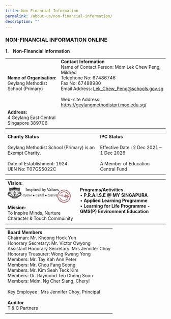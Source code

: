 ```yaml
---
title: Non Financial Information
permalink: /about-us/non-financial-information/
description: ""
---
```

### NON-FINANCIAL INFORMATION ONLINE

**1.&nbsp;&nbsp;&nbsp;&nbsp;Non-Financial Information**

|  | | 
| -------- | -------- | 
| **Name of Organisation:** <br> Geylang Methodist School (Primary) | **Contact Information** <br> Name of Contact Person: Mdm Lek Chew Peng, Mildred <br> Telephone No: 67486746 <br> Fax No: 67488980 <br> Email Address: Lek_Chew_Peng@schools.gov.sg <br> <br> Web-site Address: https://geylangmethodistpri.moe.edu.sg/ | 
| **Address:** <br> 4 Geylang East Central <br> Singapore 389706 | | 
| | | 

| | |
| -------- | -------- | 
| **Charity Status** <br><br> Geylang Methodist School (Primary) is an Exempt Charity. <br><br> Date of Establishment: 1924 <br> UEN No: T07GS5022C  | **IPC Status** <br><br> Effective Date : 2 Dec 2021 – 1 Dec 2026 <br><br> A Member of Education Central Fund | 
| | |

| | |
| -------- | -------- | 
| **Vision:** <img src="/images/Sch%20Vision.jpg" style="width:200px;"> <br>  **Mission:**<br> To Inspire Minds,&nbsp;Nurture Character &amp; Touch Commuinity| **Programs/Activities** <br> • **P.R.A.I.S.E @ MY&nbsp;SINGAPURA**<br> • **Applied Learning Programme** <br> • **Learning for Life Programme - GMS(P) Environment Education** | 
| | |

| | 
| -------- | 
| **Board Members** <br> Chairman:&nbsp;Mr. Khoong Hock Yun <br> Honorary Secretary: Mr. Victor Owyong <br> Assistant Honorary Secretary: Mrs Jennifer Choy <br> Honorary Treasurer: Wong Kwang Yong <br> Members: Mr. Tay Kah Ann Peter <br> Members: Mr. Chou Fang Soong <br> Members: Mr. Kim Seah Teck Kim <br> Members: Dr. Raymond Teo Cheng Soon <br> Members: Mdm. Ng Cher Siang, Cheryl <br><br> Key Employee :&nbsp;Mrs Jennifer Choy, Principal <br><br> **Auditor** <br> T &amp; C Partners |
| |